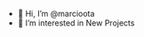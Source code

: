 - 👋 Hi, I’m @marcioota
- 👀 I’m interested in New Projects

<!---
marcioota/marcioota is a ✨ special ✨ repository because its `README.md` (this file) appears on your GitHub profile.
You can click the Preview link to take a look at your changes.
--->
